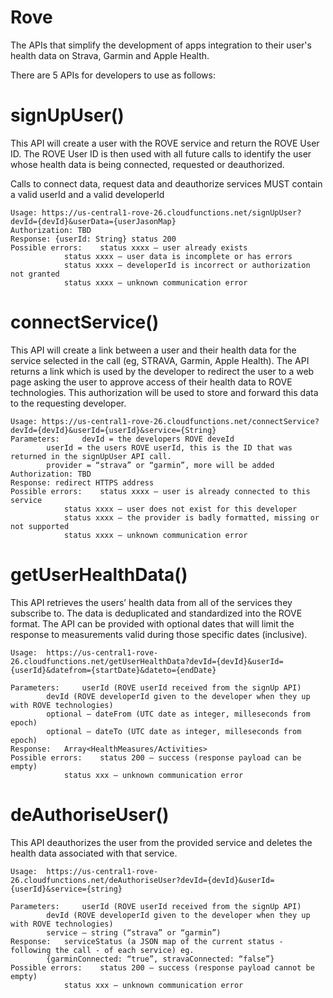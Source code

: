 # Rove
The APIs that simplify the development of apps integration to their user's health data on Strava, Garmin and Apple Health.

There are 5 APIs for developers to use as follows:

# signUpUser()

This API will create a user with the ROVE service and return the ROVE User ID.  The ROVE User ID is then used with all future calls to identify the user whose health data is being connected, requested or deauthorized.

Calls to connect data, request data and deauthorize services MUST contain a valid userId and a valid developerId 

	Usage: https://us-central1-rove-26.cloudfunctions.net/signUpUser?devId={devId}&userData={userJasonMap}
	Authorization: TBD
	Response: {userId: String} status 200
	Possible errors: 	status xxxx – user already exists
				status xxxx – user data is incomplete or has errors
				status xxxx – developerId is incorrect or authorization not granted
				status xxxx – unknown communication error

# connectService()

This API will create a link between a user and their health data for the service selected in the call (eg, STRAVA, Garmin, Apple Health).  The API returns a link which is used by the developer to redirect the user to a web page asking the user to approve access of their health data to ROVE technologies.  This authorization will be used to store and forward this data to the requesting developer.

	Usage: https://us-central1-rove-26.cloudfunctions.net/connectService?devId={devId}&userId={userId}&service={String}
	Parameters: 	devId = the developers ROVE deveId
			userId = the users ROVE userId, this is the ID that was returned in the signUpUser API call.
			provider = “strava” or “garmin”, more will be added
	Authorization: TBD
	Response: redirect HTTPS address
	Possible errors: 	status xxxx – user is already connected to this service
				status xxxx – user does not exist for this developer
				status xxxx – the provider is badly formatted, missing or not supported
				status xxxx – unknown communication error


# getUserHealthData()

This API retrieves the users’ health data from all of the services they subscribe to.  The data is deduplicated and standardized into the ROVE format.  The API can be provided with optional dates that will limit the response to measurements valid during those specific dates (inclusive).


	Usage:  https://us-central1-rove-26.cloudfunctions.net/getUserHealthData?devId={devId}&userId={userId}&datefrom={startDate}&dateto={endDate}

	Parameters: 	userId (ROVE userId received from the signUp API)
			devId (ROVE developerId given to the developer when they up with ROVE technologies)
			optional – dateFrom (UTC date as integer, milleseconds from epoch)
			optional – dateTo (UTC date as integer, milleseconds from epoch)
	Response:  	Array<HealthMeasures/Activities>
	Possible errors:	status 200 – success (response payload can be empty)
				status xxx – unknown communication error

# deAuthoriseUser()

This API deauthorizes the user from the provided service and deletes the health data associated with that service.

    Usage:  https://us-central1-rove-26.cloudfunctions.net/deAuthoriseUser?devId={devId}&userId={userId}&service={string}

    Parameters: 	userId (ROVE userId received from the signUp API)
            devId (ROVE developerId given to the developer when they up with ROVE technologies)
            service – string (“strava” or “garmin”)
    Response:  	serviceStatus (a JSON map of the current status - following the call - of each service) eg.
            {garminConnected: “true”, stravaConnected: “false”}
    Possible errors:	status 200 – success (response payload cannot be empty)
                status xxx – unknown communication error

